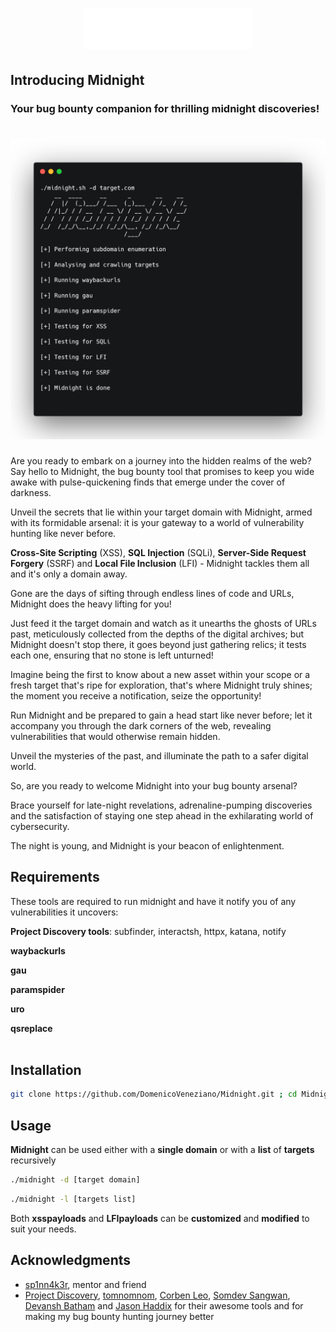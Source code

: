 <h1 align="center">
  <img src="midnightlogo.png">
 </h1>

<h2>Introducing Midnight</h2>
<h3>Your bug bounty companion for thrilling midnight discoveries!</h3>
<h1 align="center">
  <img src="terminal.png" width=600px >
</h1>

Are you ready to embark on a journey into the hidden realms of the web? Say hello to Midnight, the bug bounty tool that promises to keep you wide awake with pulse-quickening finds that emerge under the cover of darkness.

Unveil the secrets that lie within your target domain with Midnight, armed with its formidable arsenal: it is your gateway to a world of vulnerability hunting like never before. 

**Cross-Site Scripting** (XSS), **SQL Injection** (SQLi), **Server-Side Request Forgery** (SSRF) and **Local File Inclusion** (LFI) - Midnight tackles them all and it's only a domain away.

Gone are the days of sifting through endless lines of code and URLs, Midnight does the heavy lifting for you! 

Just feed it the target domain and watch as it unearths the ghosts of URLs past, meticulously collected from the depths of the digital archives; but Midnight doesn't stop there, it goes beyond just gathering relics; it tests each one, ensuring that no stone is left unturned!

Imagine being the first to know about a new asset within your scope or a fresh target that's ripe for exploration, that's where Midnight truly shines; the moment you receive a notification, seize the opportunity! 

Run Midnight and be prepared to gain a head start like never before; let it accompany you through the dark corners of the web, revealing vulnerabilities that would otherwise remain hidden. 

Unveil the mysteries of the past, and illuminate the path to a safer digital world.

So, are you ready to welcome Midnight into your bug bounty arsenal? 

Brace yourself for late-night revelations, adrenaline-pumping discoveries and the satisfaction of staying one step ahead in the exhilarating world of cybersecurity. 

The night is young, and Midnight is your beacon of enlightenment.

<h2>Requirements</h2>

These tools are required to run midnight and have it notify you of any vulnerabilities it uncovers:

**Project Discovery tools**: subfinder, interactsh, httpx, katana, notify

**waybackurls**

**gau**

**paramspider**

**uro**

**qsreplace**
<br>
<br>
<h2>Installation</h2>

```bash
git clone https://github.com/DomenicoVeneziano/Midnight.git ; cd Midnight; sudo chmod +x ./midnight.sh
```

<h2>Usage</h2>

**Midnight** can be used either with a **single domain** or with a **list** of **targets** recursively

```bash
./midnight -d [target domain]
```

```bash
./midnight -l [targets list]
```

Both **xsspayloads** and **LFIpayloads** can be **customized** and **modified** to suit your needs. 

<h2>Acknowledgments</h2>

* [sp1nn4k3r](https://github.com/sp1nn4k3r), mentor and friend
* [Project Discovery](https://github.com/projectdiscovery), [tomnomnom](https://github.com/tomnomnom), [Corben Leo](https://github.com/lc), [Somdev Sangwan](https://github.com/s0md3v), [Devansh Batham](https://github.com/devanshbatham) and [Jason Haddix](https://github.com/jhaddix) for their awesome tools and for making my bug bounty hunting journey better